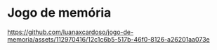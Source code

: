 # Jogo de memória



https://github.com/luanaxcardoso/jogo-de-memoria/assets/112970416/12c1c6b5-517b-46f0-8126-a26201aa073e

